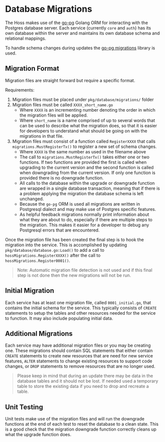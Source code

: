 # Database Migrations
The Hoss makes use of the [go-pg](https://github.com/go-pg/pg) Golang ORM for interacting with the Postgres database server. Each service (currently `core` and `auth`) has its own database within the server and maintains its own database schema and relational mappings.

To handle schema changes during updates the [go-pg migrations](https://github.com/go-pg/migrations) library is used.

## Migration Format
Migration files are straight forward but require a specific format.

Requirements:
1. Migration files must be placed under `pkg/database/migrations/` folder
2. Migration files must be called `XXXX_short_name.go`
   - Where `XXXX` is an incrementing number denoting the order in which the migration files will be applied.
   - Where `short_name` is a name comprised of up to several words that can be used to describe what the migration does, so that it is easier for developers to understand what should be going on with the migrations in that file.
3. Migration files must consist of a function called `RegisterXXXX` that calls `migrations.MustRegisterTx()` to register a new set of schema changes.
   - Where `XXXX` is the same number as used in the filename above
   - The call to `migrations.MustRegisterTx()` takes either one or two functions. If two functions are provided the first is called when upgrading to the current version and the second function is called when downgrading from the current version. If only one function is provided there is no downgrade function.
   - All calls to the database within the upgrade or downgrade function are wrapped in a single database transaction, meaning that if there is a problem applying the migration the database schema is left unchanged.
   - Because the `go-pg` ORM is used all migrations are written in Postgresql dialect and may make use of Postgres specific features.
   - As helpful feedback migrations normally print information about what they are about to do, especially if there are multiple steps to the migration. This makes it easier for a developer to debug any Postgresql errors that are encountered.

Once the migration file has been created the final step is to hook the migration into the service. This is accomplished by updating `pkg/database/database.go:Load()` to add a call to `hossMigrations.RegisterXXXX()` after the call to `hossMigrations.Register0001()`.

> Note: Automatic migration file detection is not used and if this final step is not done then the new migrations will not be run.

## Initial Migration
Each service has at least one migration file, called `0001_initial.go`, that contains the initial schema for the service. This typically consists of `CREATE` statements to setup the tables and other resources needed for the service to function. It may also include populating initial data.

## Additional Migrations
Each service may have additional migration files or you may be creating one. These migrations should contain SQL statements that either contain `CREATE` statements to create new resources that are need for new service features, `ALTER` statements to change existing resources to support code changes, or `DROP` statements to remove resources that are no longer used.

> Please keep in mind that during an update there may be data in the database tables and it should not be lost. If needed used a temporary table to store the existing data if you need to drop and recreate a table.

## Unit Testing
Unit tests make use of the migration files and will run the downgrade functions at the end of each test to reset the database to a clean state. This is a good check that the migration downgrade function correctly cleans up what the upgrade function does.
